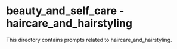 # beauty_and_self_care - haircare_and_hairstyling

This directory contains prompts related to haircare_and_hairstyling.